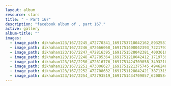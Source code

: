 ```yaml
---
layout: album
resource: stars
title: " - Part 167"
description: "facebook album of , part 167."
active: gallery
album-title: ""
images:
  - image_path: dikhahan123/167/2245_472770341_1691753718042162_8932581545088100732_n.jpg
  - image_path: dikhahan123/167/2246_472666068_1691751408042393_7221793571624021429_n.jpg
  - image_path: dikhahan123/167/2247_472816395_1691751528042381_4003619732277308255_n.jpg
  - image_path: dikhahan123/167/2248_472785364_1691751218042412_171973990893119124_n.jpg
  - image_path: dikhahan123/167/2250_472616776_1691751424709058_349321879881409864_n.jpg
  - image_path: dikhahan123/167/2251_473006627_1691751221375745_4946248224118022032_n.jpg
  - image_path: dikhahan123/167/2252_472708632_1691751128042421_3871315459925796328_n.jpg
  - image_path: dikhahan123/167/2254_472793519_1691751434709057_6208584219092276487_n.jpg
---
```

